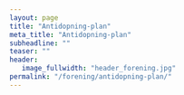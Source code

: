 ```yaml
---
layout: page
title: "Antidopning-plan"
meta_title: "Antidopning-plan"
subheadline: ""
teaser: ""
header:
   image_fullwidth: "header_forening.jpg"
permalink: "/forening/antidopning-plan/"
---
```

